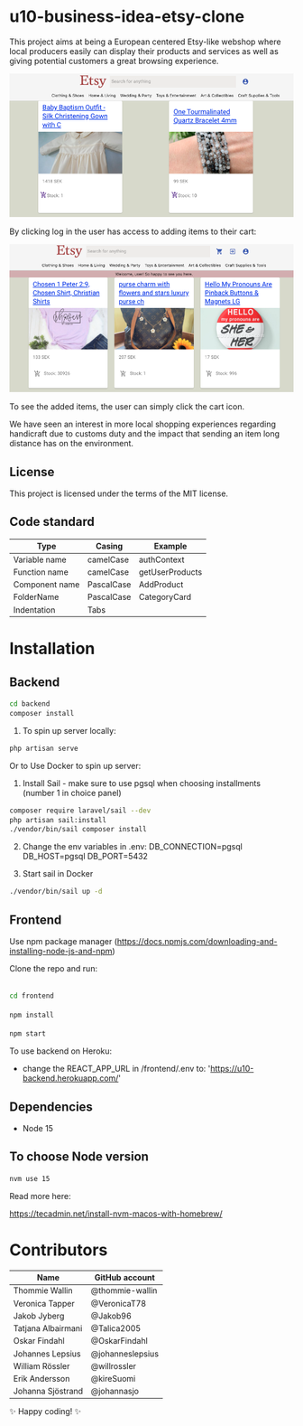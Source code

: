 # u10-business-idea-etsy-clone

This project aims at being a European centered Etsy-like webshop where local producers easily can display their products and services as well as giving potential customers a great browsing experience.

![Screenshot of frontpage](images/frontpage.png)

By clicking log in the user has access to adding items to their cart:

![Screenshot of logged in page](images/loggedIn.png)

To see the added items, the user can simply click the cart icon.

We have seen an interest in more local shopping experiences regarding handicraft due to customs duty and the impact that sending an item long distance has on the environment.

## License

This project is licensed under the terms of the MIT license.

## Code standard

| Type           | Casing     | Example         |
| -------------- | ---------- | --------------- |
| Variable name  | camelCase  | authContext     |
| Function name  | camelCase  | getUserProducts |
| Component name | PascalCase | AddProduct      |
| FolderName     | PascalCase | CategoryCard    |
| Indentation    | Tabs       |

# Installation

## Backend

```bash
cd backend
composer install
```

1. To spin up server locally:

```bash
php artisan serve
```

Or to Use Docker to spin up server:

1. Install Sail - make sure to use pgsql when choosing installments (number 1 in choice panel)

```bash
composer require laravel/sail --dev
php artisan sail:install
./vendor/bin/sail composer install
```

2. Change the env variables in .env:
   DB_CONNECTION=pgsql
   DB_HOST=pgsql
   DB_PORT=5432

3. Start sail in Docker

```bash
./vendor/bin/sail up -d
```

## Frontend

Use npm package manager (https://docs.npmjs.com/downloading-and-installing-node-js-and-npm)

Clone the repo and run:

```bash

cd frontend

npm install

npm start

```

To use backend on Heroku:

- change the REACT_APP_URL in /frontend/.env to:
  'https://u10-backend.herokuapp.com/'

## Dependencies

- Node 15

## To choose Node version

```bash
nvm use 15
```

Read more here:

https://tecadmin.net/install-nvm-macos-with-homebrew/

# Contributors

| Name               | GitHub account   |
| ------------------ | ---------------- |
| Thommie Wallin     | @thommie-wallin  |
| Veronica Tapper    | @VeronicaT78     |
| Jakob Jyberg       | @Jakob96         |
| Tatjana Albairmani | @Talica2005      |
| Oskar Findahl      | @OskarFindahl    |
| Johannes Lepsius   | @johanneslepsius |
| William Rössler    | @willrossler     |
| Erik Andersson     | @kireSuomi       |
| Johanna Sjöstrand  | @johannasjo      |

:sparkles: Happy coding! :sparkles:
